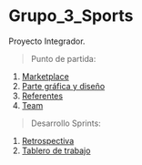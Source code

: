 # Grupo_3_Sports
Proyecto Integrador.
>Punto de partida:
1. [Marketplace](https://github.com/jumisaji/Grupo_3_Sports/blob/main/ProyectoIntegrador/0.puntoDePartida/MarketPlace/NuestraTematica.md)
2. [Parte gráfica y diseño](https://github.com/jumisaji/Grupo_3_Sports/blob/main/ProyectoIntegrador/0.puntoDePartida/ParteG%C3%A1ficaYDise%C3%B1o/colores-tipografia-logotipo.md)
3. [Referentes](https://github.com/jumisaji/Grupo_3_Sports/blob/main/ProyectoIntegrador/0.puntoDePartida/Referentes/NuestraInspiracion.md)
4. [Team](https://github.com/jumisaji/Grupo_3_Sports/tree/main/ProyectoIntegrador/0.puntoDePartida/Team)
>Desarrollo Sprints:
1. [Retrospectiva](https://github.com/jumisaji/Grupo_3_Sports/blob/main/ProyectoIntegrador/1.%20desarrolloSprints/retro.md)
2. [Tablero de trabajo](https://github.com/jumisaji/Grupo_3_Sports/blob/main/ProyectoIntegrador/1.%20desarrolloSprints/tableroDeTrabajo.md)
